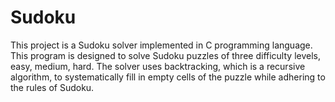 # Sudoku
This project is a Sudoku solver implemented in C
programming language. This program is designed
to solve Sudoku puzzles of three difficulty levels,
easy, medium, hard. The solver uses backtracking,
which is a recursive algorithm, to systematically fill
in empty cells of the puzzle while adhering to the
rules of Sudoku.
